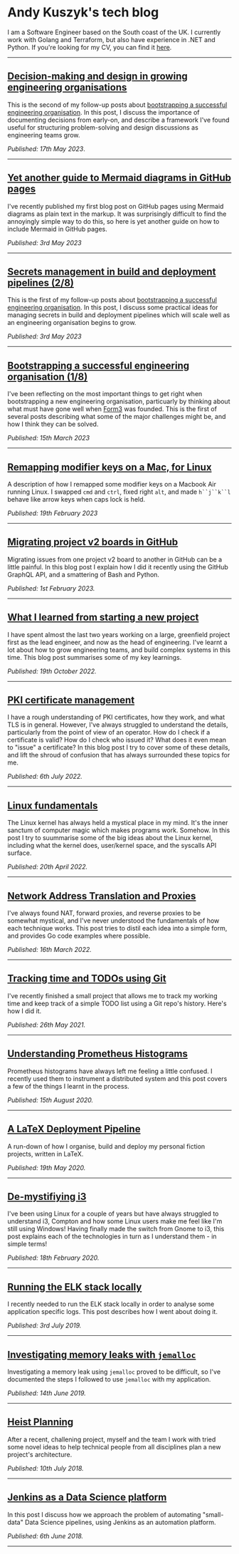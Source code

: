 # Andy Kuszyk's tech blog
I am a Software Engineer based on the South coast of the UK. I currently work with Golang and Terraform, but also have experience in .NET and Python. If you're looking for my CV, you can find it [here](./cv.md).

---
## [Decision-making and design in growing engineering organisations](./2023-05-17-decision-making-and-design.md)
This is the second of my follow-up posts about [bootstrapping a successful engineering organisation](./2023-03-15-bootstrapping-an-engineering-organisation.md). In this post, I discuss the importance of documenting decisions from early-on, and describe a framework I've found useful for structuring problem-solving and design discussions as engineering teams grow.

*Published: 17th May 2023*.

---
## [Yet another guide to Mermaid diagrams in GitHub pages](./2023-05-03-yet-another-mermaid-in-github-pages-guide.md)
I've recently published my first blog post on GitHub pages using Mermaid diagrams as plain text in the markup. It was surprisingly difficult to find the annoyingly simple way to do this, so here is yet another guide on how to include Mermaid in GitHub pages.

*Published: 3rd May 2023*

---
## [Secrets management in build and deployment pipelines (2/8)](./2023-05-03-secrets-management-in-build-and-deployment-pipelines.md)
This is the first of my follow-up posts about [bootstrapping a successful engineering organisation](./2023-03-15-bootstrapping-an-engineering-organisation.md). In this post, I discuss some practical ideas for managing secrets in build and deployment pipelines which will scale well as an engineering organisation begins to grow.

*Published: 3rd May 2023*

---
## [Bootstrapping a successful engineering organisation (1/8)](./2023-03-15-bootstrapping-an-engineering-organisation.md)
I've been reflecting on the most important things to get right when bootstrapping a new engineering organisation, particuarly by thinking about what must have gone well when [Form3](https://www.form3.tech) was founded. This is the first of several posts describing what some of the major challenges might be, and how I think they can be solved.

*Published: 15th March 2023*

---
## [Remapping modifier keys on a Mac, for Linux](./2023-02-19-xmodmap-for-mac.md)
A description of how I remapped some modifier keys on a Macbook Air running Linux. I swapped `cmd` and `ctrl`, fixed right `alt`, and made `h``j``k``l` behave like arrow keys when caps lock is held.

*Published: 19th February 2023*

---
## [Migrating project v2 boards in GitHub](./2023-02-01-migrating-projectv2-boards.md)
Migrating issues from one project v2 board to another in GitHub can be a little painful. In this blog post I explain how I did it recently using the GitHub GraphQL API, and a smattering of Bash and Python.

*Published: 1st February 2023.*

---
## [What I learned from starting a new project](./2022-10-19-what-i-learned-from-a-new-project.md)
I have spent almost the last two years working on a large, greenfield project first as the lead engineer, and now as the head of engineering. I've learnt a lot about how to grow engineering teams, and build complex systems in this time. This blog post summarises some of my key learnings.

*Published: 19th October 2022.*

---
## [PKI certificate management](./2022-07-06-pki-certificate-management.md)
I have a rough understanding of PKI certificates, how they work, and what TLS is
in general. However, I've always struggled to understand the details,
particularly from the point of view of an operator. How do I check if a
certificate is valid? How do I check who issued it? What does it even mean to
"issue" a certificate? In this blog post I try to cover some of these details,
and lift the shroud of confusion that has always surrounded these topics for me.

*Published: 6th July 2022.*

---
## [Linux fundamentals](./2022-04-20-linux-fundamentals.md)
The Linux kernel has always held a mystical place in my mind. It's the inner sanctum of computer magic which makes programs work. Somehow. In this post I try to suummarise some of the big ideas about the Linux kernel, including what the kernel does, user/kernel space, and the syscalls API surface.

*Published: 20th April 2022.*

---
## [Network Address Translation and Proxies](./2022-03-16-nat-and-proxies.md)
I've always found NAT, forward proxies, and reverse proxies to be somewhat mystical, and I've never understood the fundamentals of how each technique works. This post tries to distil each idea into a simple form, and provides Go code examples where possible.

*Published: 16th March 2022.*

---
## [Tracking time and TODOs using Git](./2021-05-26-git-track.md)
I've recently finished a small project that allows me to track my working time and keep track of a simple TODO list using a Git repo's history. Here's how I did it.

*Published: 26th May 2021.*

---
## [Understanding Prometheus Histograms](2020-07-24-prometheus-histograms.md)
Prometheus histograms have always left me feeling a little confused. I recently used them to instrument a distributed system and this post covers a few of the things I learnt in the process.

*Published: 15th August 2020.*

---
## [A LaTeX Deployment Pipeline](2020-05-19-latex-deployment-pipeline.md)
A run-down of how I organise, build and deploy my personal fiction projects, written in LaTeX.

*Published: 19th May 2020.*

---
## [De-mystifiying i3](2020-02-18-demystifying-i3.md)
I've been using Linux for a couple of years but have always struggled to understand i3, Compton and how some Linux users make me feel like I'm still using Windows! Having finally made the switch from Gnome to i3, this post explains each of the technologies in turn as I understand them - in simple terms!

*Published: 18th February 2020.*

---
## [Running the ELK stack locally](2019-07-03-local-elk.md)
I recently needed to run the ELK stack locally in order to analyse some application specific logs. This post describes how I went about doing it.

*Published: 3rd July 2019.*

---
## [Investigating memory leaks with `jemalloc`](2019-06-14-jemalloc-memory-leak-investigation.md)
Investigating a memory leak using `jemalloc` proved to be difficult, so I've documented the steps I followed to use `jemalloc` with my application.

*Published: 14th June 2019.*

---
## [Heist Planning](2018-07-10-heist-planning.md)
After a recent, challening project, myself and the team I work with tried some novel ideas to help technical people from all disciplines plan a new project's architecture.

*Published: 10th July 2018.*

---
## [Jenkins as a Data Science platform](./2018-06-20-jenkins-as-a-data-science-platform.md)
In this post I discuss how we approach the problem of automating "small-data" Data Science pipelines, using Jenkins as an automation platform.

*Published: 6th June 2018.*

---
